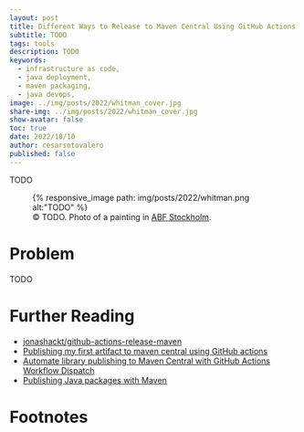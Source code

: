 ```yaml
---
layout: post
title: Different Ways to Release to Maven Central Using GitHub Actions
subtitle: TODO
tags: tools
description: TODO
keywords:
  - infrastructure as code,
  - java deployment,
  - maven packaging,
  - java devops,
image: ../img/posts/2022/whitman_cover.jpg
share-img: ../img/posts/2022/whitman_cover.jpg
show-avatar: false
toc: true
date: 2022/10/10
author: cesarsotovalero
published: false
---
```


TODO

<figure class="jb_picture">
  {% responsive_image path: img/posts/2022/whitman.png alt:"TODO" %}
  <figcaption class="stroke"> 
    &#169; TODO. Photo of a painting in <a href="https://goo.gl/maps/cGN5k72vforbXD2T6">ABF Stockholm</a>.
  </figcaption>
</figure>

# Problem

TODO

# Further Reading

- <i class="fab fa-github"></i> [jonashackt/github-actions-release-maven](https://github.com/jonashackt/github-actions-release-maven)
- [Publishing my first artifact to maven central using GitHub actions](https://theoverengineered.blog/posts/publishing-my-first-artifact-to-maven-central-using-github-actions)
- [Automate library publishing to Maven Central with GitHub Actions Workflow Dispatch](https://blog.shreyaspatil.dev/automate-library-publishing-to-maven-central-with-github-actions-workflow-dispatch)
- [Publishing Java packages with Maven](https://docs.github.com/en/actions/publishing-packages/publishing-java-packages-with-maven)


# Footnotes
